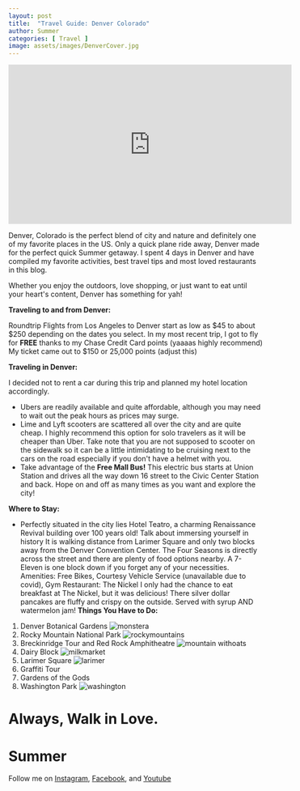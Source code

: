 ```yaml
---
layout: post
title:  "Travel Guide: Denver Colorado"
author: Summer
categories: [ Travel ]
image: assets/images/DenverCover.jpg
---
```

<iframe width="560" height="315" src="https://www.youtube.com/embed/wI6D4yprQ90" title="YouTube video player" frameborder="0" allow="accelerometer; autoplay; clipboard-write; encrypted-media; gyroscope; picture-in-picture" allowfullscreen></iframe>

Denver, Colorado is the perfect blend of city and nature and definitely one of my favorite places in the US. Only a quick plane ride away, Denver made for the perfect quick Summer getaway. I spent 4 days in Denver and have compiled my favorite activities, best travel tips and most loved restaurants in this blog.

Whether you enjoy the outdoors, love shopping, or just want to eat until your heart's content, Denver has something for yah!


**Traveling to and from Denver:**

Roundtrip Flights from Los Angeles to Denver start as low as $45 to about $250 depending on the dates you select. In my most recent trip, I got to fly for **FREE** thanks to my Chase Credit Card points (yaaaas highly recommend)
My ticket came out to $150 or 25,000 points (adjust this)

**Traveling in Denver:**

I decided not to rent a car during this trip and planned my hotel location accordingly.
- Ubers are readily available and quite affordable, although you may need to wait out the peak hours as prices may surge.
- Lime and Lyft scooters are scattered all over the city and are quite cheap. I highly recommend this option for solo travelers as it will be cheaper than Uber. Take note that you are not supposed to scooter on the sidewalk so it can be a little intimidating to be cruising next to the cars on the road especially if you don't have a helmet with you.
- Take advantage of the **Free Mall Bus!** This electric bus starts at Union Station and drives all the way down 16 street to the Civic Center Station and back. Hope on and off as many times as you want and explore the city!


**Where to Stay:**
- Perfectly situated in the city lies Hotel Teatro, a charming Renaissance Revival building over 100 years old! Talk about immersing yourself in history It is walking distance from Larimer Square and only two blocks away from the Denver Convention Center. The Four Seasons is directly across the street and there are plenty of food options nearby. A 7-Eleven is one block down if you forget any of your necessities.
Amenities: Free Bikes, Courtesy Vehicle Service (unavailable due to covid), Gym
Restaurant: The Nickel
I only had the chance to eat breakfast at The Nickel, but it was delicious! There silver dollar pancakes are fluffy and crispy on the outside. Served with syrup AND watermelon jam!
**Things You Have to Do:**

1. Denver Botanical Gardens
    ![monstera](/assets/images/monstera.jpg)
2. Rocky Mountain National Park
    ![rockymountains](/assets/images/rockymountains.jpg)
3. Breckinridge Tour and Red Rock Amphitheatre
    ![mountain withoats](/assets/images/lovelandoverlook.jpg)
4. Dairy Block
    ![milkmarket](/assets/images/milkmarket.jpg)
5. Larimer Square
    ![larimer](/assets/images/larimersummer.jpg)
6. Graffiti Tour
7. Gardens of the Gods
8. Washington Park
    ![washington](/assets/images/washingtonpark.jpg)




# Always, Walk in Love.

# Summer

Follow me on [Instagram](http://www.instagram.com/summerislive_), [Facebook](http://www.facebook.com/summerislive), and [Youtube](https://www.youtube.com/channel/UCCSyKD6MYASExRqTrOj5gRw?view_as=subscriber)